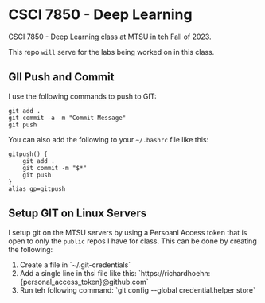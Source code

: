 # CSCI 7850 - Deep Learning
CSCI 7850 - Deep Learning class at MTSU in teh Fall of 2023.

This repo `will` serve for the labs being worked on in this class.

## GII Push and Commit
I use the following commands to push to GIT:
```
git add .
git commit -a -m "Commit Message"
git push
```
You can also add the following to your `~/.bashrc` file like this:
```
gitpush() {
    git add .
    git commit -m "$*"
    git push
}
alias gp=gitpush
```

## Setup GIT on Linux Servers
I setup git on the MTSU servers by using a Persoanl Access token that is open to only the `public` repos I have for class. This can be done by creating the following:
<ol>
<li>Create a file in `~/.git-credentials`</li>
<li>Add a single line in thsi file like this: `https://richardhoehn:{personal_access_token}@github.com`</li>
<li>Run teh following command: `git config --global credential.helper store`</li>
</ol>
